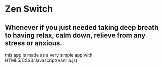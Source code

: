 # Zen Switch
## Whenever if you just needed taking deep breath to having relax, calm down, relieve from any stress or anxious.
this app is made as a very simple app with HTML5/CSS3/Javascript(Vanilla.js)